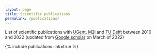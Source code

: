 ```yaml
---
layout: page
title: Scientific publications
permalink: /publications/
---
```


List of scientific publications with
[UGent](https://ugent.be),
[M2i](https://m2i.nl) and
[TU Delft](https://tudelft.nl)
between 2010 and 2022
(updated from
[Google scholar](https://scholar.google.com/citations?user=cZ6V-mAAAAAJ&hl=en)
on March of 2022)

{% include publications link=true %}
